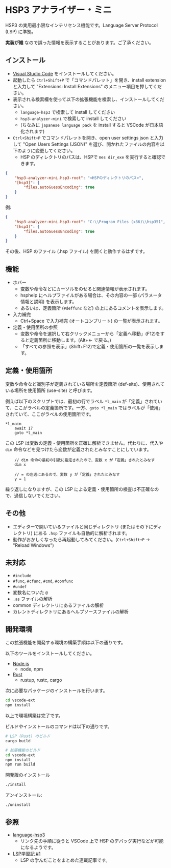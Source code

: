# HSP3 アナライザー・ミニ

HSP3 の実用最小限なインテリセンス機能です。Language Server Protocol (LSP) に準拠。

**実装が雑** なので誤った情報を表示することがあります。ご了承ください。

## インストール

- [Visual Studio Code](https://code.visualstudio.com) をインストールしてください。
- 起動したら `Ctrl+Shift+P` で「コマンドパレット」を開き、install extension と入力して "Extensions: Install Extensions" のメニュー項目を押してください。
- 表示される検索欄を使って以下の拡張機能を検索し、インストールしてください。
    - `language-hsp3` で検索して install してください
    - `hsp3-analyzer-mini` で検索して install してください
    - (ちなみに `japanese language pack` を install すると VSCode が日本語化されます)
- `Ctrl+Shift+P` でコマンドパレットを開き、open user settings json と入力して "Open Users Settings (JSON)" を選び、開かれたファイルの内容を以下のように変更してください。
    - HSP のディレクトリのパスは、HSPで `mes dir_exe` を実行すると確認できます。

```json
{
    "hsp3-analyzer-mini.hsp3-root": "<HSPのディレクトリのパス>",
    "[hsp3]": {
        "files.autoGuessEncoding": true
    }
}
```

例:

```json
{
    "hsp3-analyzer-mini.hsp3-root": "C:\\Program Files (x86)\\hsp351",
    "[hsp3]": {
        "files.autoGuessEncoding": true
    }
}
```

その後、HSP のファイル (.hsp ファイル) を開くと動作するはずです。

## 機能

- ホバー
    - 変数や命令などにカーソルをのせると関連情報が表示されます。
    - hsphelp にヘルプファイルがある場合は、その内容の一部 (パラメータ情報と説明) を表示します。
    - あるいは、定義箇所 (`#deffunc` など) の上にあるコメントを表示します。
- 入力補完
    - Ctrl+Space で入力補完 (オートコンプリート) の一覧が表示されます。
- 定義・使用箇所の参照
    - 変数や命令を選択して右クリックメニューから「定義へ移動」(F12)をすると定義箇所に移動します。(Alt+← で戻る。)
    - 「すべての参照を表示」(Shift+F12)で定義・使用箇所の一覧を表示します。

## 定義・使用箇所

変数や命令など識別子が定義されている場所を定義箇所 (def-site)、使用されている場所を使用箇所 (use-site) と呼びます。

例えば以下のスクリプトでは、最初の行でラベル `*l_main` が「定義」されていて、ここがラベルの定義箇所です。一方、`goto *l_main` ではラベルが「使用」されていて、ここがラベルの使用箇所です。

```hsp
*l_main
    await 17
    goto *l_main
```

この LSP は変数の定義・使用箇所を正確に解析できません。代わりに、代入や `dim` 命令などを見つけたら変数が定義されたとみなすことにしています。

```hsp
    // dim 命令の最初の引数に指定されたので、変数 x が「定義」されたとみなす
    dim x

    // = の左辺にあるので、変数 y が「定義」されたとみなす
    y = 1
```

繰り返しになりますが、この LSP による定義・使用箇所の検査は不正確なので、過信しないでください。

## その他

- エディターで開いているファイルと同じディレクトリ (またはその下にディレクトリ) にある `.hsp` ファイルも自動的に解析されます。
- 動作がおかしくなったら再起動してみてください。(`Ctrl+Shift+P` → "Reload Windows")

## 未対応

- `#include`
- `#func`, `#cfunc`, `#cmd`, `#comfunc`
- `#undef`
- 変数名についた `@`
- `.as` ファイルの解析
- common ディレクトリにあるファイルの解析
- カレントディレクトリにあるヘルプソースファイルの解析

## 開発環境

この拡張機能を開発する環境の構築手順は以下の通りです。

以下のツールをインストールしてください。

- [Node.js](https://nodejs.org)
    - node, npm
- [Rust](https://rustlang.org)
    - rustup, rustc, cargo

次に必要なパッケージのインストールを行います。

```sh
cd vscode-ext
npm install
```

以上で環境構築は完了です。

ビルドやインストールのコマンドは以下の通りです。

```sh
# LSP (Rust) のビルド
cargo build

# 拡張機能のビルド
cd vscode-ext
npm install
npm run build
```

開発版のインストール

```sh
./install
```

アンインストール:

```sh
./uninstall
```

## 参照

- [language-hsp3](https://github.com/honobonosun/vscode-language-hsp3)
    - リンク先の手順に従うと VSCode 上で HSP のデバッグ実行などが可能になるようです。
- [LSP学習記 #1](https://qiita.com/vain0x/items/d050fe7c8b342ed2004e)
    - LSP の学んだことをまとめた連載記事です。
